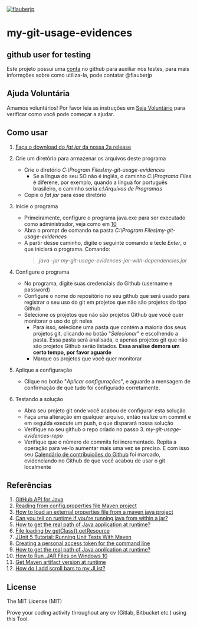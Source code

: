 [![flauberjp](https://circleci.com/gh/flauberjp/my-git-usage-evidences.svg?style=shield)](https://circleci.com/gh/flauberjp/my-git-usage-evidences/tree/master)
# my-git-usage-evidences

## github user for testing

Este projeto possui uma [conta](https://github.com/mygitusageevicencesapp) no github para auxiliar nos testes, para mais informções sobre como utiliza-la, pode contatar @flauberjp

## Ajuda Voluntária
Amamos voluntários! Por favor leia as instruções em [Seja Voluntário](CONTRIBUTING.md) para verificar como você pode começar a ajudar.

## Como usar

1. [Faça o download do _fat jar_ da nossa 2a release](https://github.com/flauberjp/my-git-usage-evidences/releases/tag/1.1-SNAPSHOT)

2. Crie um diretório para armazenar os arquivos deste programa
    * Crie o diretório _C:\Program Files\my-git-usage-evidences_
      * Se a língua do seu SO não é inglês, o caminho _C:\Programa Files_ é diferene, 
       por exemplo, quando a língua for português brasileiro, o caminho seria _c:\Arquivos de Programas_
    * Copie o _fat jar_ para esse diretório

3. Inicie o programa
    * Primeiramente, configure o programa java.exe para ser executado como administrador, 
    veja como em [10](https://appuals.com/how-to-run-jar-files-on-windows-10/)
    * Abra o prompt de comando 
    na pasta _C:\Program Files\my-git-usage-evidences_
    * A partir desse caminho, digite o seguinte comando e tecle _Enter_, o que iniciará o programa. 
    Comando: 
      > _java -jar my-git-usage-evidences-jar-with-dependencies.jar_

4. Configure o programa
    * No programa, digite suas credenciais do Github 
    (username e password)
    * Configure o nome do repositório no seu github que será usado
    para registrar o seu uso do git em projetos que não são projetos 
    do tipo Github
    * Selecione os projetos que não são projetos Github que você quer
    monitorar o uso do git neles
      * Para isso, selecione uma pasta que contém a maioria dos seus
      projetos git, clicando no botão "_Selecionar_" e escolhendo a pasta.
      Essa pasta será analisada, e apenas projetos git que não são projetos
      Github serão listados. 
      **Essa analise demora um certo tempo, por favor aguarde**
      * Marque os projetos que você quer monitorar

5. Aplique a configuração
    * Clique no botão "_Aplicar configurações_", e aguarde a mensagem
    de confirmação de que tudo foi configurado corretamente. 

6. Testando a solução
    * Abra seu projeto git onde você acabou de configurar esta solução
    * Faça uma alteração em qualquer arquivo, então realize um commit 
    e em seguida execute um push, o que disparará nossa solução
    * Verifique no seu github o repo criado no passo 3. _my-git-usage-evidences-repo_
    * Verifique que o número de commits foi incrementado. 
    Repita a operação para ve-lo aumentar mais uma vez se preciso.
    E com isso seu [Calendário de contribuições do Github](https://help.github.com/pt/github/setting-up-and-managing-your-github-profile/viewing-contributions-on-your-profile#contributions-calendar) 
    foi marcado, evidenciando no Github de que você acabou de usar o git localmente

## Referências
1. [GitHub API for Java](https://github-api.kohsuke.org/)
2. [Reading from config.properties file Maven project](https://stackoverflow.com/questions/35008377/reading-from-config-properties-file-maven-project)
3. [How to load an external properties file from a maven java project](https://stackoverflow.com/questions/34712885/how-to-load-an-external-properties-file-from-a-maven-java-project)
4. [Can you tell on runtime if you're running java from within a jar?](https://stackoverflow.com/questions/482560/can-you-tell-on-runtime-if-youre-running-java-from-within-a-jar)
5. [How to get the real path of Java application at runtime?](https://stackoverflow.com/questions/4032957/how-to-get-the-real-path-of-java-application-at-runtime)
6. [File loading by getClass().getResource](https://stackoverflow.com/questions/14089146/file-loading-by-getclass-getresource)
7. [JUnit 5 Tutorial: Running Unit Tests With Maven](https://www.petrikainulainen.net/programming/testing/junit-5-tutorial-running-unit-tests-with-maven/)
8. [Creating a personal access token for the command line](https://help.github.com/en/github/authenticating-to-github/creating-a-personal-access-token-for-the-command-line)
9. [How to get the real path of Java application at runtime?](https://stackoverflow.com/a/43553093/6771132)
10. [How to Run .JAR Files on Windows 10](https://appuals.com/how-to-run-jar-files-on-windows-10/)
11. [Get Maven artifact version at runtime](https://stackoverflow.com/a/2713013/6771132)
12. [How do I add scroll bars to my JList?](http://helpdesk.objects.com.au/java/how-do-i-add-scroll-bars-to-my-jlist)


## License
The MIT License (MIT)

Prove your coding activity throughout any cv (Gitlab, Bitbucket etc.)  using this Tool. 
